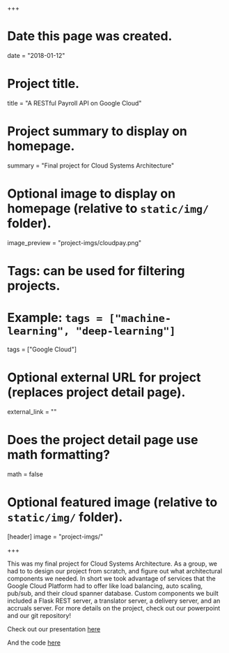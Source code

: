 +++
# Date this page was created.
date = "2018-01-12"

# Project title.
title = "A RESTful Payroll API on Google Cloud"

# Project summary to display on homepage.
summary = "Final project for Cloud Systems Architecture"

# Optional image to display on homepage (relative to `static/img/` folder).
image_preview = "project-imgs/cloudpay.png"

# Tags: can be used for filtering projects.
# Example: `tags = ["machine-learning", "deep-learning"]`
tags = ["Google Cloud"]

# Optional external URL for project (replaces project detail page).
external_link = ""

# Does the project detail page use math formatting?
math = false

# Optional featured image (relative to `static/img/` folder).
[header]
image = "project-imgs/"

+++

This was my final project for Cloud Systems Architecture. As a group, we had to to design our project from scratch, and figure out what architectural components we needed. In short we took advantage of services that the Google Cloud Platform had to offer like load balancing, auto scaling, pub/sub, and their cloud spanner database. Custom components we built included a Flask REST server, a translator server, a delivery server, and an accruals server. For more details on the project, check out our powerpoint and our git repository!

Check out our presentation [here](https://docs.google.com/presentation/d/1cmPqKzBXUoqGtmpfGN21j7InVt_MZc08ezGV_7phjRc/edit?usp=sharing)  

And the code [here](https://github.com/michaeldito/Google-Cloud-Payroll-API)